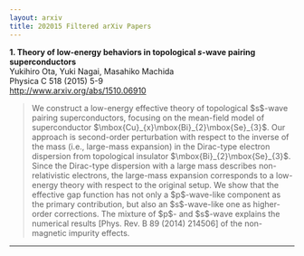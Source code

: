 ```yaml
---
layout: arxiv
title: 202015 Filtered arXiv Papers
---
```


**1.    Theory of low-energy behaviors in topological $s$-wave pairing superconductors**  
Yukihiro Ota, Yuki Nagai, Masahiko Machida  
Physica C 518 (2015) 5-9  
http://www.arxiv.org/abs/1510.06910  
<blockquote>
<p>
We construct a low-energy effective theory of topological $s$-wave pairing superconductors, focusing on the mean-field model of superconductor $\mbox{Cu}_{x}\mbox{Bi}_{2}\mbox{Se}_{3}$. Our approach is second-order perturbation with respect to the inverse of the mass (i.e., large-mass expansion) in the Dirac-type electron dispersion from topological insulator $\mbox{Bi}_{2}\mbox{Se}_{3}$. Since the Dirac-type dispersion with a large mass describes non-relativistic electrons, the large-mass expansion corresponds to a low-energy theory with respect to the original setup. We show that the effective gap function has not only a $p$-wave-like component as the primary contribution, but also an $s$-wave-like one as higher-order corrections. The mixture of $p$- and $s$-wave explains the numerical results [Phys. Rev. B 89 (2014) 214506] of the non-magnetic impurity effects.
</p>
</blockquote>

------

